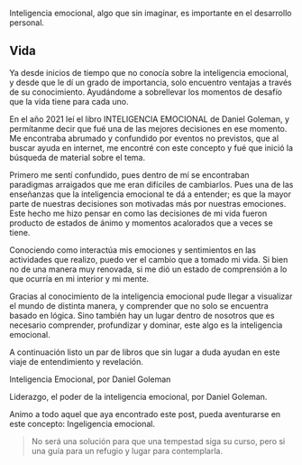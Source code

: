 Inteligencia emocional, algo que sin imaginar, es importante en
el desarrollo personal.

## Vida

Ya desde inicios de tiempo que no conocía sobre la inteligencia
emocional, y desde que le dí un grado de importancia, solo encuentro
ventajas a través de su conocimiento. Ayudándome a sobrellevar 
los momentos de desafío que la vida tiene para cada uno. 

En el año 2021 leí el libro INTELIGENCIA EMOCIONAL de Daniel Goleman, 
y permítanme decir que fué una de las mejores decisiones en ese
momento. Me encontraba abrumado y confundido por eventos no previstos, 
que al buscar ayuda en internet, me encontré con este concepto y 
fué que inició la búsqueda de material sobre el tema. 

Primero me sentí confundido, pues dentro de mí se encontraban 
paradigmas arraigados que me eran difíciles de cambiarlos. Pues 
una de las enseñanzas que la inteligencia emocional te dá a entender; 
es que la mayor parte
de nuestras decisiones son motivadas más por nuestras emociones.
Este hecho me hizo pensar en como las decisiones de mi vida fueron
producto de estados de ánimo y momentos acalorados que a veces
se tiene. 

Conociendo como interactúa mis emociones y sentimientos en las actividades que
realizo, puedo ver el cambio que a tomado mi vida. Si bien no de una manera
muy renovada, si me dió un estado de comprensión a lo que ocurría 
en mi interior y mi mente.

Gracias al conocimiento de la inteligencia emocional pude llegar a
visualizar el mundo de distinta manera, y comprender que no solo
se encuentra basado en lógica. Sino también hay un lugar dentro
de nosotros que es necesario comprender, profundizar y dominar,
este algo es la inteligencia emocional.

A continuación listo un par de libros que sin lugar a duda ayudan
en este viaje de entendimiento y revelación. 

Inteligencia Emocional, por Daniel Goleman
    
Liderazgo, el poder de la inteligencia emocional, por Daniel Goleman.

Animo a todo aquel que aya encontrado este post, pueda aventurarse
en este concepto: Ingeligencia emocional. 

> No será una solución para que una tempestad siga su curso, 
> pero si una guía para un refugio y lugar para contemplarla.

